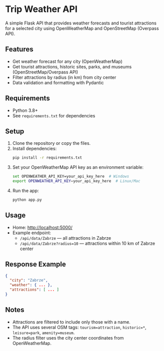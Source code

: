 # Trip Weather API

A simple Flask API that provides weather forecasts and tourist attractions for a selected city using OpenWeatherMap and OpenStreetMap (Overpass API).

## Features
- Get weather forecast for any city (OpenWeatherMap)
- Get tourist attractions, historic sites, parks, and museums (OpenStreetMap/Overpass API)
- Filter attractions by radius (in km) from city center
- Data validation and formatting with Pydantic

## Requirements
- Python 3.8+
- See `requirements.txt` for dependencies

## Setup
1. Clone the repository or copy the files.
2. Install dependencies:
   ```bash
   pip install -r requirements.txt
   ```
3. Set your OpenWeatherMap API key as an environment variable:
   ```bash
   set OPENWEATHER_API_KEY=your_api_key_here  # Windows
   export OPENWEATHER_API_KEY=your_api_key_here  # Linux/Mac
   ```
4. Run the app:
   ```bash
   python app.py
   ```

## Usage
- Home: [http://localhost:5000/](http://localhost:5000/)
- Example endpoint:
  - `/api/data/Zabrze` — all attractions in Zabrze
  - `/api/data/Zabrze?radius=10` — attractions within 10 km of Zabrze center

## Response Example
```json
{
  "city": "Zabrze",
  "weather": { ... },
  "attractions": [ ... ]
}
```

## Notes
- Attractions are filtered to include only those with a name.
- The API uses several OSM tags: `tourism=attraction`, `historic=*`, `leisure=park`, `amenity=museum`.
- The radius filter uses the city center coordinates from OpenWeatherMap.